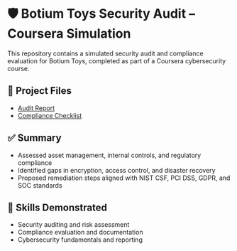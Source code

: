 # 🛡️ Botium Toys Security Audit – Coursera Simulation

This repository contains a simulated security audit and compliance evaluation for Botium Toys, completed as part of a Coursera cybersecurity course.

## 📄 Project Files

- [Audit Report](Botium_Audit_Report.md)
- [Compliance Checklist](Compliance_Checklist.md)

## ✅ Summary

- Assessed asset management, internal controls, and regulatory compliance
- Identified gaps in encryption, access control, and disaster recovery
- Proposed remediation steps aligned with NIST CSF, PCI DSS, GDPR, and SOC standards

## 🚀 Skills Demonstrated

- Security auditing and risk assessment
- Compliance evaluation and documentation
- Cybersecurity fundamentals and reporting
